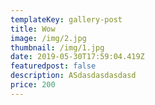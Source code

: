 ```yaml
---
templateKey: gallery-post
title: Wow
image: /img/2.jpg
thumbnail: /img/1.jpg
date: 2019-05-30T17:59:04.419Z
featuredpost: false
description: ASdasdasdasdasd
price: 200
---
```


